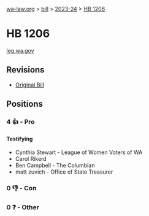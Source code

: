 [wa-law.org](/) > [bill](/bill/) > [2023-24](/bill/2023-24/) > [HB 1206](/bill/2023-24/hb/1206/)

# HB 1206
[leg.wa.gov](https://app.leg.wa.gov/billsummary?BillNumber=1206&Year=2023&Initiative=false)

## Revisions
* [Original Bill](1/)

## Positions
### 4 👍 - Pro
#### Testifying
* Cynthia Stewart - League of Women Voters of WA
* Carol Rikerd
* Ben Campbell - The Columbian
* matt zuvich - Office of State Treasurer

### 0 👎 - Con

### 0 ❓ - Other
